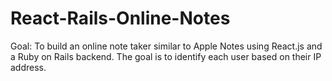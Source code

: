 # React-Rails-Online-Notes
Goal: To build an online note taker similar to Apple Notes using React.js and a Ruby on Rails backend. The goal is to identify each user based on their IP address.

